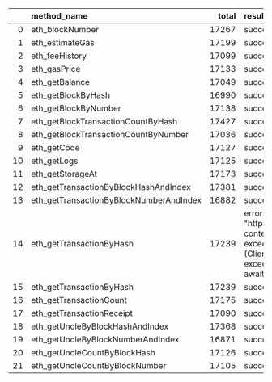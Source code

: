 |    | method_name                             |   total | result                                                                                                          |   count |   percentage |
|---:|:----------------------------------------|--------:|:----------------------------------------------------------------------------------------------------------------|--------:|-------------:|
|  0 | eth_blockNumber                         |   17267 | success                                                                                                         |   17267 |    1         |
|  1 | eth_estimateGas                         |   17199 | success                                                                                                         |   17199 |    1         |
|  2 | eth_feeHistory                          |   17099 | success                                                                                                         |   17099 |    1         |
|  3 | eth_gasPrice                            |   17133 | success                                                                                                         |   17133 |    1         |
|  4 | eth_getBalance                          |   17049 | success                                                                                                         |   17049 |    1         |
|  5 | eth_getBlockByHash                      |   16990 | success                                                                                                         |   16990 |    1         |
|  6 | eth_getBlockByNumber                    |   17138 | success                                                                                                         |   17138 |    1         |
|  7 | eth_getBlockTransactionCountByHash      |   17427 | success                                                                                                         |   17427 |    1         |
|  8 | eth_getBlockTransactionCountByNumber    |   17036 | success                                                                                                         |   17036 |    1         |
|  9 | eth_getCode                             |   17127 | success                                                                                                         |   17127 |    1         |
| 10 | eth_getLogs                             |   17125 | success                                                                                                         |   17125 |    1         |
| 11 | eth_getStorageAt                        |   17173 | success                                                                                                         |   17173 |    1         |
| 12 | eth_getTransactionByBlockHashAndIndex   |   17381 | success                                                                                                         |   17381 |    1         |
| 13 | eth_getTransactionByBlockNumberAndIndex |   16882 | success                                                                                                         |   16882 |    1         |
| 14 | eth_getTransactionByHash                |   17239 | error: Post "http://localhost:8545": context deadline exceeded (Client.Timeout exceeded while awaiting headers) |      37 |    0.0021463 |
| 15 | eth_getTransactionByHash                |   17239 | success                                                                                                         |   17202 |    0.997854  |
| 16 | eth_getTransactionCount                 |   17175 | success                                                                                                         |   17175 |    1         |
| 17 | eth_getTransactionReceipt               |   17090 | success                                                                                                         |   17090 |    1         |
| 18 | eth_getUncleByBlockHashAndIndex         |   17368 | success                                                                                                         |   17368 |    1         |
| 19 | eth_getUncleByBlockNumberAndIndex       |   16871 | success                                                                                                         |   16871 |    1         |
| 20 | eth_getUncleCountByBlockHash            |   17126 | success                                                                                                         |   17126 |    1         |
| 21 | eth_getUncleCountByBlockNumber          |   17105 | success                                                                                                         |   17105 |    1         |